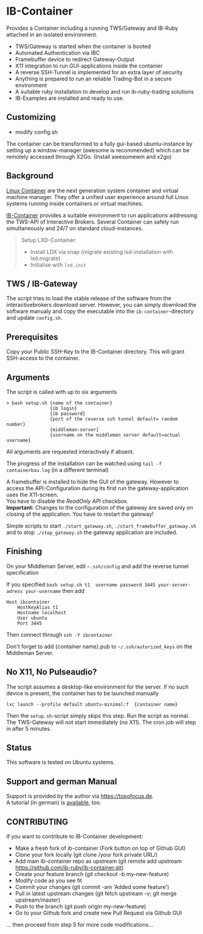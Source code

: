 # IB-Container

Provides a Container including a running TWS/Gateway  and IB-Ruby attached in an isolated environment. 

* TWS/Gateway is started when the container is booted
* Automated Authentication via IBC
* Framebuffer device to redirect Gateway-Output
* X11 integration to run GUI-applications inside the container
* A reverse SSH-Tunnel is implemented for an extra layer of security
* Anything is prepared to run an reliable Trading-Bot in a secure environment
* A suitable ruby installation to develop and run ib-ruby-trading solutions
* IB-Examples are installed and ready to use.

## Customizing
* modify config.sh

The container can be transformed to a fully gui-based ubuntu-instance by setting up a window-manager (awesome is recommended) which can be remotely accessed through X2Go. (Install awesomewm and x2go)

## Background

[Linux Container](https://linuxcontainers.org/)  are the next generation system container and virtual machine manager.
They offer a unified user experience around full Linux systems running inside containers or virtual machines.

[IB-Container](https://github.com/ib-ruby/ib-container) provides a suitable environment to run applications addressing 
the TWS-API of Interactive Brokers. Several Container can safely run simultaneously and 24/7 on standard cloud-instances. 

> Setup LXD-Container:
>  * Install LDX via snap  (migrate existing lxd-installation with lxd.migrate)
>  * Initialise with `lxd.init`

## TWS / IB-Gateway
The script tries to load the stable release of the software from the interactivebrokers download server. However, you can simply 
download the software manualy and copy the executable into the `ib-container`-directory and update `config.sh`.

## Prerequisites

Copy your Public SSH-Key to the IB-Container directory. This will grant SSH-access to the container.


## Arguments

The script is called with up to six arguments

```
> bash setup.sh {name of the container}  
                {ib login}
                {ib password}
                {port of the reverse ssh tunnel default= random number}
                {middleman-server}
                {username on the middleman server default=actual username}

```
All arguments are requested interactively if absent.

The progress of the installation can be watched using `tail -f containerbau.log`  (in a different terminal)

A framebuffer is installed to hide the GUI of the gateway. However to access the API-Configuration during its first run the gateway-application uses the X11-screen.  
You have to disable the _ReadOnly API_ checkbox.  
**Important:** Changes to the configuration of the gateway are saved only  on  closing of the application. You have to restart the gateway!


Simple scripts to start `./start_gateway.sh`, `./start_framebuffer_gateway.sh` and to stop `./stop_gateway.sh` the 
gateway application are included. 

## Finishing

On your Middleman Server, edit `~.ssh/config` and add the reverse tunnel specification

If you specified `bash setup.sh t1  username password 3445 your-server-adress your-username` then add
 
```
Host ibcontainer
    HostKeyAlias t1
    Hostname localhost
    User ubuntu
    Port 3445
``` 
Then connect through `ssh -Y ibcontainer`

Don't forget to add {container name}.pub to `~/.ssh/autorized_keys` on the Middleman Server. 

## No X11, No Pulseaudio?

The script assumes a desktop-like environment for the server. If no such device is present, the container has to be launched manually
```
lxc launch --profile default ubuntu-minimal:f  {container name}
```
Then the `setup.sh`-script simply skips this step. Run the script as normal. 
The TWS-Gateway will not start immediately (no X11). The cron job will step in after 5 minutes.

## Status

This  software is tested on Ubuntu systems. 


## Support and german Manual

Support is provided by the author via https://topofocus.de.  
A tutorial (in german) is [available](https://topofocus.de/blog/ib-container/), too.

## CONTRIBUTING

If you want to contribute to IB-Container development:

  *  Make a fresh fork of ib-container (Fork button on top of Github GUI)
  *  Clone your fork locally (git clone /your fork private URL/)
  *  Add main ib-container repo as upstream (git remote add upstream https://github.com/ib-ruby/ib-container.git)
  *  Create your feature branch (git checkout -b my-new-feature)
  *  Modify code as you see fit
  *  Commit your changes (git commit -am 'Added some feature')
  *  Pull in latest upstream changes (git fetch upstream -v; git merge upstream/master)
  *  Push to the branch (git push origin my-new-feature)
  *  Go to your Github fork and create new Pull Request via Github GUI

... then proceed from step 5 for more code modifications... 


